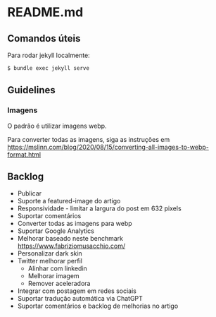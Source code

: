 # README.md

## Comandos úteis

Para rodar jekyll localmente:

```bash
$ bundle exec jekyll serve
```

## Guidelines

### Imagens

O padrão é utilizar imagens webp. 

Para converter todas as imagens, siga as instruções em https://mslinn.com/blog/2020/08/15/converting-all-images-to-webp-format.html

## Backlog

- Publicar
- Suporte a featured-image do artigo
- Responsividade - limitar a largura do post em 632 pixels
- Suportar comentários
- Converter todas as imagens para webp
- Suportar Google Analytics
- Melhorar baseado neste benchmark https://www.fabriziomusacchio.com/
- Personalizar dark skin
- Twitter melhorar perfil
  - Alinhar com linkedin
  - Melhorar imagem
  - Remover aceleradora
- Integrar com postagem em redes sociais
- Suportar tradução automática via ChatGPT
- Suportar comentários e backlog de melhorias no artigo

